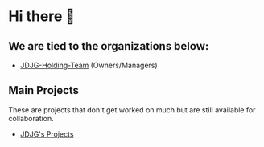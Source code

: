 # **Hi there 👋**

## **We are tied to the organizations below**:

- [JDJG-Holding-Team](https://github.com/JDJG-Holding-Team) (Owners/Managers)

## **Main Projects**
These are projects that don't get worked on much but are still available for collaboration.

- [JDJG's Projects](https://github.com/JDsProjects)


<!--

**Here are some ideas to get you started:**

🙋‍♀️ A short introduction - what is your organization all about?
🌈 Contribution guidelines - how can the community get involved?
👩‍💻 Useful resources - where can the community find your docs? Is there anything else the community should know?
🍿 Fun facts - what does your team eat for breakfast?
🧙 Remember, you can do mighty things with the power of [Markdown](https://docs.github.com/github/writing-on-github/getting-started-with-writing-and-formatting-on-github/basic-writing-and-formatting-syntax)
-->

